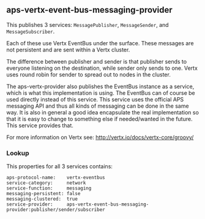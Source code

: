 ## aps-vertx-event-bus-messaging-provider

This publishes 3 services: `MessagePublisher`, `MessageSender`, and `MessageSubscriber`.

Each of these use Vertx EventBus under the surface. These messages are not persistent and are sent within a Vertx cluster.

The difference between publisher and sender is that publisher sends to everyone listening on the destination, while sender only sends to one. Vertx uses round robin for sender to spread out to nodes in the cluster.

The aps-vertx-provider also publishes the EventBus instance as a service, which is what this implementation is using. The EventBus can of course be used directly instead of this service. This service uses the official APS messaging API and thus all kinds of messaging can be done in the same way. It is also in general a good idea encapsulate the real implementation so that it is easy to change to something else if needed/wanted in the future. This service provides that.

For more information on Vertx see: <http://vertx.io/docs/vertx-core/groovy/>

### Lookup

This properties for all 3 services contains:

    aps-protocol-name:    vertx-eventbus
    service-category:     network
    service-function:     messaging
    messaging-persistent: false
    messaging-clustered:  true
    service-provider:     aps-vertx-event-bus-messaging-provider:publisher/sender/subscriber

